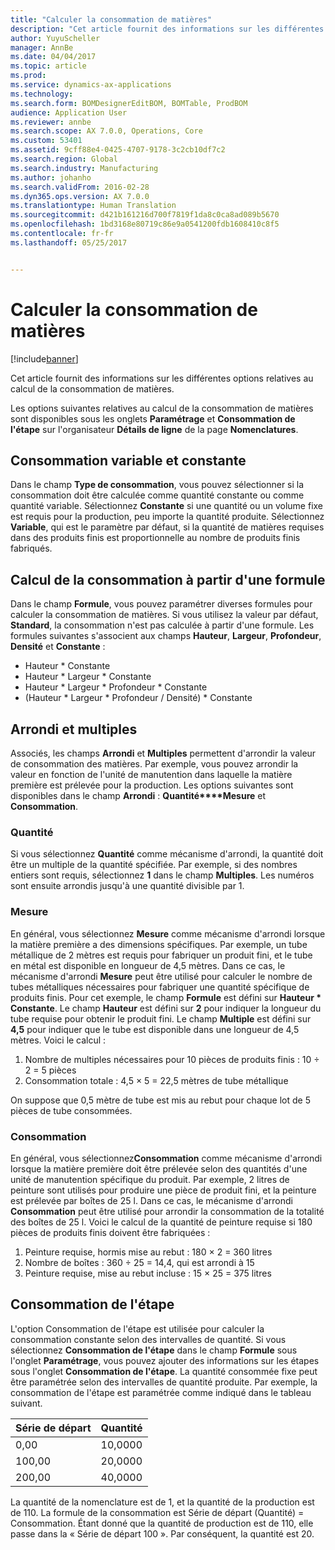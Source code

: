 ```yaml
---
title: "Calculer la consommation de matières"
description: "Cet article fournit des informations sur les différentes options relatives au calcul de la consommation de matières."
author: YuyuScheller
manager: AnnBe
ms.date: 04/04/2017
ms.topic: article
ms.prod: 
ms.service: dynamics-ax-applications
ms.technology: 
ms.search.form: BOMDesignerEditBOM, BOMTable, ProdBOM
audience: Application User
ms.reviewer: annbe
ms.search.scope: AX 7.0.0, Operations, Core
ms.custom: 53401
ms.assetid: 9cff88e4-0425-4707-9178-3c2cb10df7c2
ms.search.region: Global
ms.search.industry: Manufacturing
ms.author: johanho
ms.search.validFrom: 2016-02-28
ms.dyn365.ops.version: AX 7.0.0
ms.translationtype: Human Translation
ms.sourcegitcommit: d421b161216d700f7819f1da8c0ca8ad089b5670
ms.openlocfilehash: 1bd3168e80719c86e9a0541200fdb1608410c8f5
ms.contentlocale: fr-fr
ms.lasthandoff: 05/25/2017


---
```


# <a name="calculate-material-consumption"></a>Calculer la consommation de matières

[!include[banner](../includes/banner.md)]


Cet article fournit des informations sur les différentes options relatives au calcul de la consommation de matières. 

Les options suivantes relatives au calcul de la consommation de matières sont disponibles sous les onglets **Paramétrage** et **Consommation de l'étape** sur l'organisateur **Détails de ligne** de la page **Nomenclatures**.

## <a name="variable-and-constant-consumption"></a>Consommation variable et constante
Dans le champ **Type de consommation**, vous pouvez sélectionner si la consommation doit être calculée comme quantité constante ou comme quantité variable. Sélectionnez **Constante** si une quantité ou un volume fixe est requis pour la production, peu importe la quantité produite. Sélectionnez **Variable**, qui est le paramètre par défaut, si la quantité de matières requises dans des produits finis est proportionnelle au nombre de produits finis fabriqués.

## <a name="calculating-consumption-from-a-formula"></a>Calcul de la consommation à partir d'une formule
Dans le champ **Formule**, vous pouvez paramétrer diverses formules pour calculer la consommation de matières. Si vous utilisez la valeur par défaut, **Standard**, la consommation n'est pas calculée à partir d'une formule. Les formules suivantes s'associent aux champs **Hauteur**, **Largeur**, **Profondeur**, **Densité** et  **Constante** :

-   Hauteur \* Constante
-   Hauteur \* Largeur \* Constante
-   Hauteur \* Largeur \* Profondeur \* Constante
-   (Hauteur \* Largeur \* Profondeur / Densité) \* Constante

## <a name="rounding-up-and-multiples"></a>Arrondi et multiples
Associés, les champs **Arrondi** et **Multiples** permettent d'arrondir la valeur de consommation des matières. Par exemple, vous pouvez arrondir la valeur en fonction de l'unité de manutention dans laquelle la matière première est prélevée pour la production. Les options suivantes sont disponibles dans le champ **Arrondi** : **Quantité****Mesure** et **Consommation**.

### <a name="quantity"></a>Quantité

Si vous sélectionnez **Quantité** comme mécanisme d'arrondi, la quantité doit être un multiple de la quantité spécifiée. Par exemple, si des nombres entiers sont requis, sélectionnez **1** dans le champ **Multiples**. Les numéros sont ensuite arrondis jusqu'à une quantité divisible par 1.

### <a name="measurement"></a>Mesure

En général, vous sélectionnez **Mesure** comme mécanisme d'arrondi lorsque la matière première a des dimensions spécifiques. Par exemple, un tube métallique de 2 mètres est requis pour fabriquer un produit fini, et le tube en métal est disponible en longueur de 4,5 mètres. Dans ce cas, le mécanisme d'arrondi **Mesure** peut être utilisé pour calculer le nombre de tubes métalliques nécessaires pour fabriquer une quantité spécifique de produits finis. Pour cet exemple, le champ **Formule** est défini sur **Hauteur \* Constante**. Le champ **Hauteur** est défini sur **2** pour indiquer la longueur du tube requise pour obtenir le produit fini. Le champ **Multiple** est défini sur **4,5** pour indiquer que le tube est disponible dans une longueur de 4,5 mètres. Voici le calcul :

1.  Nombre de multiples nécessaires pour 10 pièces de produits finis : 10 ÷ 2 = 5 pièces
2.  Consommation totale : 4,5 × 5 = 22,5 mètres de tube métallique

On suppose que 0,5 mètre de tube est mis au rebut pour chaque lot de 5 pièces de tube consommées.

### <a name="consumption"></a>Consommation

En général, vous sélectionnez**Consommation** comme mécanisme d'arrondi lorsque la matière première doit être prélevée selon des quantités d'une unité de manutention spécifique du produit. Par exemple, 2 litres de peinture sont utilisés pour produire une pièce de produit fini, et la peinture est prélevée par boîtes de 25 l. Dans ce cas, le mécanisme d'arrondi **Consommation** peut être utilisé pour arrondir la consommation de la totalité des boîtes de 25 l. Voici le calcul de la quantité de peinture requise si 180 pièces de produits finis doivent être fabriquées :

1.  Peinture requise, hormis mise au rebut : 180 × 2 = 360 litres
2.  Nombre de boîtes : 360 ÷ 25 = 14,4, qui est arrondi à 15
3.  Peinture requise, mise au rebut incluse : 15 × 25 = 375 litres

## <a name="step-consumption"></a>Consommation de l'étape
L'option Consommation de l'étape est utilisée pour calculer la consommation constante selon des intervalles de quantité. Si vous sélectionnez **Consommation de l'étape** dans le champ **Formule** sous l'onglet **Paramétrage**, vous pouvez ajouter des informations sur les étapes sous l'onglet **Consommation de l'étape**. La quantité consommée fixe peut être paramétrée selon des intervalles de quantité produite. Par exemple, la consommation de l'étape est paramétrée comme indiqué dans le tableau suivant.

| Série de départ | Quantité |
|-------------|----------|
| 0,00        | 10,0000  |
| 100,00      | 20,0000  |
| 200,00      | 40,0000  |

La quantité de la nomenclature est de 1, et la quantité de la production est de 110. La formule de la consommation est Série de départ (Quantité) = Consommation. Étant donné que la quantité de production est de 110, elle passe dans la « Série de départ 100 ». Par conséquent, la quantité est 20.




